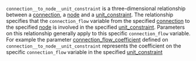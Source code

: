 `connection__to_node__unit_constraint` is a three-dimensional relationship between a [connection](@ref), a [node](@ref) and a [unit_constraint](@ref). The relationship specifies that the `connection_flow` variable from the specified [connection](@ref) to the specified [node](@ref) is involved in the specified [unit_constraint](@ref). Parameters on this relationship generally apply to this specific `connection_flow` variable. For example the parameter [connection\_flow\_coefficient](@ref) defined on `connection__to_node__unit_constraint` represents the coefficient on the specific `connection_flow` variable in the specified [unit_constraint](@ref)
